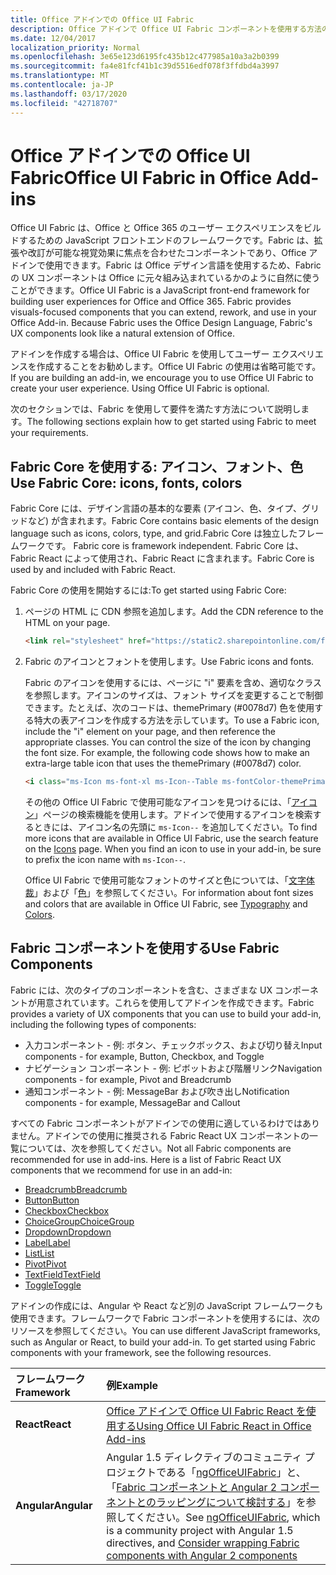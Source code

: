 ```yaml
---
title: Office アドインでの Office UI Fabric 
description: Office アドインで Office UI Fabric コンポーネントを使用する方法の概要について説明します。
ms.date: 12/04/2017
localization_priority: Normal
ms.openlocfilehash: 3e65e123d6195fc435b12c477985a10a3a2b0399
ms.sourcegitcommit: fa4e81fcf41b1c39d5516edf078f3ffdbd4a3997
ms.translationtype: MT
ms.contentlocale: ja-JP
ms.lasthandoff: 03/17/2020
ms.locfileid: "42718707"
---
```

# <a name="office-ui-fabric-in-office-add-ins"></a><span data-ttu-id="7298b-103">Office アドインでの Office UI Fabric</span><span class="sxs-lookup"><span data-stu-id="7298b-103">Office UI Fabric in Office Add-ins</span></span> 

<span data-ttu-id="7298b-p101">Office UI Fabric は、Office と Office 365 のユーザー エクスペリエンスをビルドするための JavaScript フロントエンドのフレームワークです。Fabric は、拡張や改訂が可能な視覚効果に焦点を合わせたコンポーネントであり、Office アドインで使用できます。Fabric は Office デザイン言語を使用するため、Fabric の UX コンポーネントは Office に元々組み込まれているかのように自然に使うことができます。</span><span class="sxs-lookup"><span data-stu-id="7298b-p101">Office UI Fabric is a JavaScript front-end framework for building user experiences for Office and Office 365. Fabric provides visuals-focused components that you can extend, rework, and use in your Office Add-in. Because Fabric uses the Office Design Language, Fabric's UX components look like a natural extension of Office.</span></span> 

<span data-ttu-id="7298b-p102">アドインを作成する場合は、Office UI Fabric を使用してユーザー エクスペリエンスを作成することをお勧めします。Office UI Fabric の使用は省略可能です。</span><span class="sxs-lookup"><span data-stu-id="7298b-p102">If you are building an add-in, we encourage you to use Office UI Fabric to create your user experience. Using Office UI Fabric is optional.</span></span>

<span data-ttu-id="7298b-109">次のセクションでは、Fabric を使用して要件を満たす方法について説明します。</span><span class="sxs-lookup"><span data-stu-id="7298b-109">The following sections explain how to get started using Fabric to meet your requirements.</span></span> 

## <a name="use-fabric-core-icons-fonts-colors"></a><span data-ttu-id="7298b-110">Fabric Core を使用する: アイコン、フォント、色</span><span class="sxs-lookup"><span data-stu-id="7298b-110">Use Fabric Core: icons, fonts, colors</span></span>
<span data-ttu-id="7298b-111">Fabric Core には、デザイン言語の基本的な要素 (アイコン、色、タイプ、グリッドなど) が含まれます。</span><span class="sxs-lookup"><span data-stu-id="7298b-111">Fabric Core contains basic elements of the design language such as icons, colors, type, and grid.</span></span><span data-ttu-id="7298b-112">Fabric Core は独立したフレームワークです。</span><span class="sxs-lookup"><span data-stu-id="7298b-112"> Fabric core is framework independent.</span></span> <span data-ttu-id="7298b-113">Fabric Core は、Fabric React によって使用され、Fabric React に含まれます。</span><span class="sxs-lookup"><span data-stu-id="7298b-113">Fabric Core is used by and included with Fabric React.</span></span>

<span data-ttu-id="7298b-114">Fabric Core の使用を開始するには:</span><span class="sxs-lookup"><span data-stu-id="7298b-114">To get started using Fabric Core:</span></span>

1. <span data-ttu-id="7298b-115">ページの HTML に CDN 参照を追加します。</span><span class="sxs-lookup"><span data-stu-id="7298b-115">Add the CDN reference to the HTML on your page.</span></span>  

    ```html
    <link rel="stylesheet" href="https://static2.sharepointonline.com/files/fabric/office-ui-fabric-core/9.6.1/css/fabric.min.css">
    ```   
    
2. <span data-ttu-id="7298b-116">Fabric のアイコンとフォントを使用します。</span><span class="sxs-lookup"><span data-stu-id="7298b-116">Use Fabric icons and fonts.</span></span> 

    <span data-ttu-id="7298b-p104">Fabric のアイコンを使用するには、ページに "i" 要素を含め、適切なクラスを参照します。アイコンのサイズは、フォント サイズを変更することで制御できます。たとえば、次のコードは、themePrimary (#0078d7) 色を使用する特大の表アイコンを作成する方法を示しています。</span><span class="sxs-lookup"><span data-stu-id="7298b-p104">To use a Fabric icon, include the "i" element on your page, and then reference the appropriate classes. You can control the size of the icon by changing the font size. For example, the following code shows how to make an extra-large table icon that uses the themePrimary (#0078d7) color.</span></span> 
   
    ```html
    <i class="ms-Icon ms-font-xl ms-Icon--Table ms-fontColor-themePrimary"></i>
    ```

    <span data-ttu-id="7298b-p105">その他の Office UI Fabric で使用可能なアイコンを見つけるには、「[アイコン](https://developer.microsoft.com/fabric#/styles/icons)」ページの検索機能を使用します。アドインで使用するアイコンを検索するときには、アイコン名の先頭に `ms-Icon--` を追加してください。</span><span class="sxs-lookup"><span data-stu-id="7298b-p105">To find more icons that are available in Office UI Fabric, use the search feature on the [Icons](https://developer.microsoft.com/fabric#/styles/icons) page. When you find an icon to use in your add-in, be sure to prefix the icon name with `ms-Icon--`.</span></span> 

    <span data-ttu-id="7298b-122">Office UI Fabric で使用可能なフォントのサイズと色については、「[文字体裁](https://developer.microsoft.com/fabric#/styles/typography)」および「[色](https://developer.microsoft.com/fabric#/styles/colors)」を参照してください。</span><span class="sxs-lookup"><span data-stu-id="7298b-122">For information about font sizes and colors that are available in Office UI Fabric, see [Typography](https://developer.microsoft.com/fabric#/styles/typography) and [Colors](https://developer.microsoft.com/fabric#/styles/colors).</span></span>
 
## <a name="use-fabric-components"></a><span data-ttu-id="7298b-123">Fabric コンポーネントを使用する</span><span class="sxs-lookup"><span data-stu-id="7298b-123">Use Fabric Components</span></span> 
<span data-ttu-id="7298b-124">Fabric には、次のタイプのコンポーネントを含む、さまざまな UX コンポーネントが用意されています。これらを使用してアドインを作成できます。</span><span class="sxs-lookup"><span data-stu-id="7298b-124">Fabric provides a variety of UX components that you can use to build your add-in, including the following types of components:</span></span>

- <span data-ttu-id="7298b-125">入力コンポーネント - 例: ボタン、チェックボックス、および切り替え</span><span class="sxs-lookup"><span data-stu-id="7298b-125">Input components - for example, Button, Checkbox, and Toggle</span></span>
- <span data-ttu-id="7298b-126">ナビゲーション コンポーネント - 例: ピボットおよび階層リンク</span><span class="sxs-lookup"><span data-stu-id="7298b-126">Navigation components - for example, Pivot and Breadcrumb</span></span>
- <span data-ttu-id="7298b-127">通知コンポーネント - 例: MessageBar および吹き出し</span><span class="sxs-lookup"><span data-stu-id="7298b-127">Notification components - for example, MessageBar and Callout</span></span>  

<span data-ttu-id="7298b-128">すべての Fabric コンポーネントがアドインでの使用に適しているわけではありません。アドインでの使用に推奨される Fabric React UX コンポーネントの一覧については、次を参照してください。</span><span class="sxs-lookup"><span data-stu-id="7298b-128">Not all Fabric components are recommended for use in add-ins. Here is a list of Fabric React UX components that we recommend for use in an add-in:</span></span>

- [<span data-ttu-id="7298b-129">Breadcrumb</span><span class="sxs-lookup"><span data-stu-id="7298b-129">Breadcrumb</span></span>](https://developer.microsoft.com/fabric#/components/breadcrumb)
- [<span data-ttu-id="7298b-130">Button</span><span class="sxs-lookup"><span data-stu-id="7298b-130">Button</span></span>](https://developer.microsoft.com/fabric#/components/button)
- [<span data-ttu-id="7298b-131">Checkbox</span><span class="sxs-lookup"><span data-stu-id="7298b-131">Checkbox</span></span>](https://developer.microsoft.com/fabric#/components/checkbox)
- [<span data-ttu-id="7298b-132">ChoiceGroup</span><span class="sxs-lookup"><span data-stu-id="7298b-132">ChoiceGroup</span></span>](https://developer.microsoft.com/fabric#/components/choicegroup)
- [<span data-ttu-id="7298b-133">Dropdown</span><span class="sxs-lookup"><span data-stu-id="7298b-133">Dropdown</span></span>](https://developer.microsoft.com/fabric#/components/dropdown)
- [<span data-ttu-id="7298b-134">Label</span><span class="sxs-lookup"><span data-stu-id="7298b-134">Label</span></span>](https://developer.microsoft.com/fabric#/components/label)
- [<span data-ttu-id="7298b-135">List</span><span class="sxs-lookup"><span data-stu-id="7298b-135">List</span></span>](https://developer.microsoft.com/fabric#/components/list)
- [<span data-ttu-id="7298b-136">Pivot</span><span class="sxs-lookup"><span data-stu-id="7298b-136">Pivot</span></span>](https://developer.microsoft.com/fabric#/components/pivot)
- [<span data-ttu-id="7298b-137">TextField</span><span class="sxs-lookup"><span data-stu-id="7298b-137">TextField</span></span>](https://developer.microsoft.com/fabric#/components/textfield)
- [<span data-ttu-id="7298b-138">Toggle</span><span class="sxs-lookup"><span data-stu-id="7298b-138">Toggle</span></span>](https://developer.microsoft.com/fabric#/components/toggle)

<span data-ttu-id="7298b-p106">アドインの作成には、Angular や React など別の JavaScript フレームワークも使用できます。フレームワークで Fabric コンポーネントを使用するには、次のリソースを参照してください。</span><span class="sxs-lookup"><span data-stu-id="7298b-p106">You can use different JavaScript frameworks, such as Angular or React, to build your add-in. To get started using Fabric components with your framework, see the following resources.</span></span>

|<span data-ttu-id="7298b-141">**フレームワーク**</span><span class="sxs-lookup"><span data-stu-id="7298b-141">**Framework**</span></span>|<span data-ttu-id="7298b-142">**例**</span><span class="sxs-lookup"><span data-stu-id="7298b-142">**Example**</span></span>|
|:------------|:----------|
|<span data-ttu-id="7298b-143">**React**</span><span class="sxs-lookup"><span data-stu-id="7298b-143">**React**</span></span>|[<span data-ttu-id="7298b-144">Office アドインで Office UI Fabric React を使用する</span><span class="sxs-lookup"><span data-stu-id="7298b-144">Using Office UI Fabric React in Office Add-ins</span></span>](using-office-ui-fabric-react.md )|
|<span data-ttu-id="7298b-145">**Angular**</span><span class="sxs-lookup"><span data-stu-id="7298b-145">**Angular**</span></span>| <span data-ttu-id="7298b-146">Angular 1.5 ディレクティブのコミュニティ プロジェクトである「[ngOfficeUIFabric](http://ngofficeuifabric.com/)」と、「[Fabric コンポーネントと Angular 2 コンポーネントとのラッピングについて検討する](../develop/add-ins-with-angular2.md#consider-wrapping-fabric-components-with-angular-components)」を参照してください。</span><span class="sxs-lookup"><span data-stu-id="7298b-146">See [ngOfficeUIFabric](http://ngofficeuifabric.com/), which is a community project with Angular 1.5 directives, and [Consider wrapping Fabric components with Angular 2 components](../develop/add-ins-with-angular2.md#consider-wrapping-fabric-components-with-angular-components)</span></span>|
